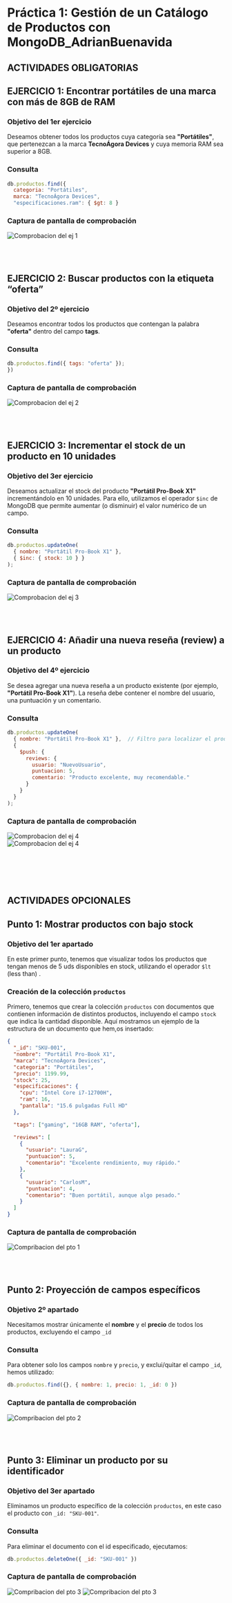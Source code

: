 # Práctica 1: Gestión de un Catálogo de Productos con MongoDB_AdrianBuenavida

## ACTIVIDADES OBLIGATORIAS



## EJERCICIO 1: Encontrar portátiles de una marca con más de 8GB de RAM


### Objetivo del 1er ejercicio

Deseamos obtener todos los productos cuya categoría sea **"Portátiles"**, que pertenezcan a la marca **TecnoÁgora Devices** y cuya memoria RAM sea superior a 8GB.


### Consulta

```js
db.productos.find({
  categoria: "Portátiles",
  marca: "TecnoÁgora Devices",
  "especificaciones.ram": { $gt: 8 }
```


### Captura de pantalla de comprobación
![ Comprobacion del ej 1](primer_ej.png)



<br><br>

## EJERCICIO 2: Buscar productos con la etiqueta “oferta”

### Objetivo del 2º ejercicio

Deseamos encontrar todos los productos que contengan la palabra **"oferta"** dentro del campo **tags**.

### Consulta

```js
db.productos.find({ tags: "oferta" });
})
```


### Captura de pantalla de comprobación
![ Comprobacion del ej 2](2ej.png)



<br><br>

## EJERCICIO 3: Incrementar el stock de un producto en 10 unidades

### Objetivo del 3er ejercicio

Deseamos actualizar el stock del producto **"Portátil Pro-Book X1"** incrementándolo en 10 unidades. Para ello, utilizamos el operador `$inc` de MongoDB que permite aumentar (o disminuir) el valor numérico de un campo.



### Consulta

```js
db.productos.updateOne(
  { nombre: "Portátil Pro-Book X1" },  
  { $inc: { stock: 10 } }              
);
```



### Captura de pantalla de comprobación
![ Comprobacion del ej 3](ej3.png)






<br><br>


## EJERCICIO 4: Añadir una nueva reseña (review) a un producto


### Objetivo del 4º ejercicio

Se desea agregar una nueva reseña a un producto existente (por ejemplo, **"Portátil Pro-Book X1"**). La reseña debe contener el nombre del usuario, una puntuación y un comentario.




### Consulta

```js
db.productos.updateOne(
  { nombre: "Portátil Pro-Book X1" },  // Filtro para localizar el producto
  {
    $push: {
      reviews: {
        usuario: "NuevoUsuario",
        puntuacion: 5,
        comentario: "Producto excelente, muy recomendable."
      }
    }
  }
);
```






### Captura de pantalla de comprobación
![ Comprobacion del ej 4](ej4.png)
<br>
![ Comprobacion del ej 4](ej4_2.png)






<br><br><br><br>







## ACTIVIDADES OPCIONALES

## Punto 1: Mostrar productos con bajo stock

### Objetivo del 1er apartado

En este primer punto, tenemos que visualizar todos los productos que tengan menos de 5 uds disponibles en stock, utilizando el operador `$lt` (less than) .

### Creación de la colección `productos`

Primero, tenemos que crear la colección `productos` con documentos que contienen información de distintos productos, incluyendo el campo `stock` que indica la cantidad disponible. Aquí mostramos un ejemplo de la estructura de un documento que hem,os insertado:

```json 
{
  "_id": "SKU-001",
  "nombre": "Portátil Pro-Book X1",
  "marca": "TecnoÁgora Devices",
  "categoria": "Portátiles",
  "precio": 1199.99,
  "stock": 25,
  "especificaciones": {
    "cpu": "Intel Core i7-12700H",
    "ram": 16,
    "pantalla": "15.6 pulgadas Full HD"
  },

  "tags": ["gaming", "16GB RAM", "oferta"],

  "reviews": [
    {
      "usuario": "LauraG",
      "puntuacion": 5,
      "comentario": "Excelente rendimiento, muy rápido."
    },
    {
      "usuario": "CarlosM",
      "puntuacion": 4,
      "comentario": "Buen portátil, aunque algo pesado."
    }
  ]
}

```


### Captura de pantalla de comprobación
![ Compribacion del pto 1](1ª_capt.png)





<br><br>

## Punto 2: Proyección de campos específicos

### Objetivo 2º apartado

Necesitamos mostrar únicamente el **nombre** y el **precio** de todos los productos, excluyendo el campo `_id`

### Consulta

Para obtener solo los campos `nombre` y `precio`, y exclui/quitar el campo `_id`, hemos utilizado:

```javascript
db.productos.find({}, { nombre: 1, precio: 1, _id: 0 })
```

### Captura de pantalla de comprobación
![ Compribacion del pto 2](2acapt.png)



<br><br>


## Punto 3: Eliminar un producto por su identificador

### Objetivo del 3er apartado

Eliminamos un producto específico de la colección `productos`, en este caso el producto con `_id: "SKU-001"`.

### Consulta

Para eliminar el documento con el id especificado, ejecutamos:

```javascript
db.productos.deleteOne({ _id: "SKU-001" })
```


### Captura de pantalla de comprobación
![ Compribacion del pto 3](3ªcapt.png)
![ Compribacion del pto 3](4ªcapt.png)






